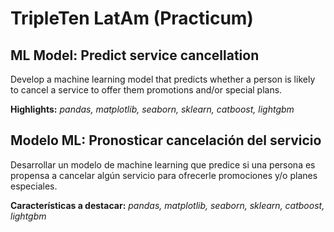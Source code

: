 # TripleTen LatAm (Practicum)

## ML Model: Predict service cancellation

Develop a machine learning model that predicts whether a person is likely to cancel a service to offer them promotions and/or special plans.

**Highlights:** *pandas, matplotlib, seaborn, sklearn, catboost, lightgbm*

## Modelo ML: Pronosticar cancelación del servicio

Desarrollar un modelo de machine learning que predice si una persona es propensa a cancelar algún servicio para ofrecerle promociones y/o planes especiales.

**Características a destacar:** *pandas, matplotlib, seaborn, sklearn, catboost, lightgbm*
